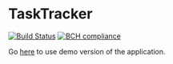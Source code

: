 # TaskTracker

[![Build Status](https://travis-ci.org/KseniaLa/TaskTracker.svg?branch=master)](https://travis-ci.org/KseniaLa/TaskTracker)
[![BCH compliance](https://bettercodehub.com/edge/badge/KseniaLa/TaskTracker?branch=master)](https://bettercodehub.com/)

Go [here](https://tasktracker-b6679.firebaseapp.com/) to use demo version of the application.
